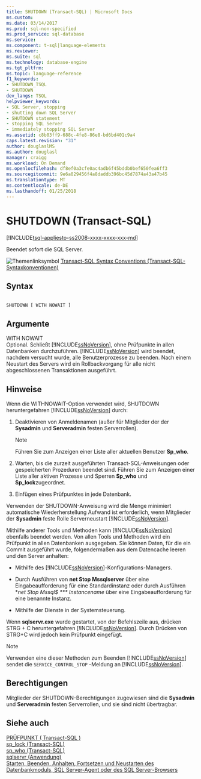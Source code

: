 ```yaml
---
title: SHUTDOWN (Transact-SQL) | Microsoft Docs
ms.custom: 
ms.date: 03/14/2017
ms.prod: sql-non-specified
ms.prod_service: sql-database
ms.service: 
ms.component: t-sql|language-elements
ms.reviewer: 
ms.suite: sql
ms.technology: database-engine
ms.tgt_pltfrm: 
ms.topic: language-reference
f1_keywords:
- SHUTDOWN_TSQL
- SHUTDOWN
dev_langs: TSQL
helpviewer_keywords:
- SQL Server, stopping
- shutting down SQL Server
- SHUTDOWN statement
- stopping SQL Server
- immediately stopping SQL Server
ms.assetid: c8b03ff9-688c-4fe8-86e8-bd6bd401c9a4
caps.latest.revision: "31"
author: douglaslMS
ms.author: douglasl
manager: craigg
ms.workload: On Demand
ms.openlocfilehash: df8ef0a3cfe0ac4adb6f45bddb0bef650fea6ff3
ms.sourcegitcommit: 9e6a029456f4a8daddb396bc45d7874a43a47b45
ms.translationtype: MT
ms.contentlocale: de-DE
ms.lasthandoff: 01/25/2018
---
```

# <a name="shutdown-transact-sql"></a>SHUTDOWN (Transact-SQL)
[!INCLUDE[tsql-appliesto-ss2008-xxxx-xxxx-xxx-md](../../includes/tsql-appliesto-ss2008-xxxx-xxxx-xxx-md.md)]

  Beendet sofort die SQL Server.  
  
 ![Themenlinksymbol](../../database-engine/configure-windows/media/topic-link.gif "Topic link icon") [Transact-SQL Syntax Conventions (Transact-SQL-Syntaxkonventionen)](../../t-sql/language-elements/transact-sql-syntax-conventions-transact-sql.md)  
  
## <a name="syntax"></a>Syntax  
  
```  
  
SHUTDOWN [ WITH NOWAIT ]   
```  
  
## <a name="arguments"></a>Argumente  
 WITH NOWAIT  
 Optional. Schließt [!INCLUDE[ssNoVersion](../../includes/ssnoversion-md.md)], ohne Prüfpunkte in allen Datenbanken durchzuführen. [!INCLUDE[ssNoVersion](../../includes/ssnoversion-md.md)] wird beendet, nachdem versucht wurde, alle Benutzerprozesse zu beenden. Nach einem Neustart des Servers wird ein Rollbackvorgang für alle nicht abgeschlossenen Transaktionen ausgeführt.  
  
## <a name="remarks"></a>Hinweise  
 Wenn die WITHNOWAIT-Option verwendet wird, SHUTDOWN heruntergefahren [!INCLUDE[ssNoVersion](../../includes/ssnoversion-md.md)] durch:  
  
1.  Deaktivieren von Anmeldenamen (außer für Mitglieder der der **Sysadmin** und **Serveradmin** festen Serverrollen).  
  
    > [!NOTE]  
    >  Führen Sie zum Anzeigen einer Liste aller aktuellen Benutzer **Sp_who**.  
  
2.  Warten, bis die zurzeit ausgeführten Transact-SQL-Anweisungen oder gespeicherten Prozeduren beendet sind. Führen Sie zum Anzeigen einer Liste aller aktiven Prozesse und Sperren **Sp_who** und **Sp_lock**zugeordnet.  
  
3.  Einfügen eines Prüfpunktes in jede Datenbank.  
  
 Verwenden der SHUTDOWN-Anweisung wird die Menge minimiert automatische Wiederherstellung Aufwand ist erforderlich, wenn Mitglieder der **Sysadmin** feste Rolle Serverneustart [!INCLUDE[ssNoVersion](../../includes/ssnoversion-md.md)].  
  
 Mithilfe anderer Tools und Methoden kann [!INCLUDE[ssNoVersion](../../includes/ssnoversion-md.md)] ebenfalls beendet werden. Von allen Tools und Methoden wird ein Prüfpunkt in allen Datenbanken ausgegeben. Sie können Daten, für die ein Commit ausgeführt wurde, folgendermaßen aus dem Datencache leeren und den Server anhalten:  
  
-   Mithilfe des [!INCLUDE[ssNoVersion](../../includes/ssnoversion-md.md)]-Konfigurations-Managers.  
  
-   Durch Ausführen von **net Stop Mssqlserver** über eine Eingabeaufforderung für eine Standardinstanz oder durch Ausführen **net Stop Mssql$ *** Instancename* über eine Eingabeaufforderung für eine benannte Instanz.  
  
-   Mithilfe der Dienste in der Systemsteuerung.  
  
 Wenn **sqlservr.exe** wurde gestartet, von der Befehlszeile aus, drücken STRG + C heruntergefahren [!INCLUDE[ssNoVersion](../../includes/ssnoversion-md.md)]. Durch Drücken von STRG+C wird jedoch kein Prüfpunkt eingefügt.  
  
> [!NOTE]  
>  Verwenden eine dieser Methoden zum Beenden [!INCLUDE[ssNoVersion](../../includes/ssnoversion-md.md)] sendet die `SERVICE_CONTROL_STOP` -Meldung an [!INCLUDE[ssNoVersion](../../includes/ssnoversion-md.md)].  
  
## <a name="permissions"></a>Berechtigungen  
 Mitglieder der SHUTDOWN-Berechtigungen zugewiesen sind die **Sysadmin** und **Serveradmin** festen Serverrollen, und sie sind nicht übertragbar.  
  
## <a name="see-also"></a>Siehe auch  
 [PRÜFPUNKT &#40; Transact-SQL &#41;](../../t-sql/language-elements/checkpoint-transact-sql.md)   
 [sp_lock &#40;Transact-SQL&#41;](../../relational-databases/system-stored-procedures/sp-lock-transact-sql.md)   
 [sp_who &#40;Transact-SQL&#41;](../../relational-databases/system-stored-procedures/sp-who-transact-sql.md)   
 [sqlservr (Anwendung)](../../tools/sqlservr-application.md)   
 [Starten, Beenden, Anhalten, Fortsetzen und Neustarten des Datenbankmoduls, SQL Server-Agent oder des SQL Server-Browsers](../../database-engine/configure-windows/start-stop-pause-resume-restart-sql-server-services.md)  
  
  
